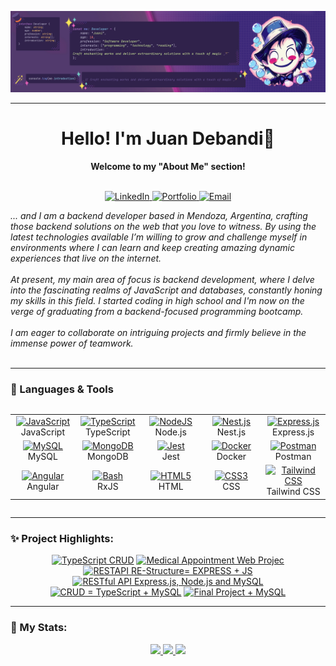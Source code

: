 ![github-profile-banner](assets/banner.png)

---

<h1 align="center">Hello! I'm Juan  Debandi👋</h1>

<p align="center">
    <b>Welcome to my "About Me" section!</b><br><br>
</p>

<p align="center">    
<a href="https://www.linkedin.com/in/juandebandi/">
        <img src="https://img.shields.io/badge/LinkedIn-0077B5?style=for-the-badge&logo=linkedin&logoColor=white" alt="LinkedIn">
    </a>  
<a href="https://juandebandi.dev/">
        <img src="https://img.shields.io/badge/Portfolio-000?style=for-the-badge&logo=ko-fi&logoColor=white" alt="Portfolio">
    </a>
 <a href="mailto:juudinidev@gmail.com">
        <img src="https://img.shields.io/badge/Email-D14836?style=for-the-badge&logo=gmail&logoColor=white" alt="Email">
    </a>
</p>

<p align="left">
    <i>... and I am a backend developer based in Mendoza, Argentina, crafting those backend solutions on the web that you love to witness. By using the latest technologies available I’m willing to grow and challenge myself in environments where I can learn and keep creating amazing dynamic experiences that live on the internet.<br><br> At present, my main area of focus is backend development, where I delve into the fascinating realms of JavaScript and databases, constantly honing my skills in this field. I started coding in high school and I'm now on the verge of graduating from a backend-focused programming bootcamp.<br><br>
        I am eager to collaborate on intriguing projects and firmly believe in the immense power of teamwork.<br>
    </i><br> 
</p>
    
---

### 🧩 Languages & Tools

<div style="overflow-x: auto;">
  <table align="center">
      <td align="center" width="100">
        <a href="#">
          <img src="https://upload.wikimedia.org/wikipedia/commons/9/99/Unofficial_JavaScript_logo_2.svg" width="50" height="50" alt="JavaScript" />
        </a>
        <br>JavaScript
      </td>
    <td align="center" width="100">
        <a href="#">
          <img src="https://upload.wikimedia.org/wikipedia/commons/4/4c/Typescript_logo_2020.svg" width="50" height="50" alt="TypeScript" />
        </a>
        <br>TypeScript
      </td>
       <td align="center" width="100">
        <a href="#">
          <img src="https://www.vectorlogo.zone/logos/nodejs/nodejs-icon.svg" width="50" height="50" alt="NodeJS" />
        </a>
        <br>Node.js
      </td>
    <td align="center" width="100">
        <a href="#">
          <img src="https://upload.wikimedia.org/wikipedia/commons/a/a8/NestJS.svg" width="50" height="50" alt="Nest.js" />
        </a>
        <br>Nest.js
      </td>
     <td align="center" width="100"> 
        <a href="#" >
          <img src="https://www.vectorlogo.zone/logos/expressjs/expressjs-icon.svg" width="50" height="50" alt="Express.js" />
        </a>
        <br>Express.js
      </td>
    </tr>
    <tr>
        <td align="center" width="100">
        <a href="#">
          <img src="https://www.vectorlogo.zone/logos/mysql/mysql-icon.svg" width="50" height="50" alt="MySQL" />
        </a>
        <br>MySQL
      </td>
    <td align="center" width="100">
        <a href="#">
          <img src="https://www.vectorlogo.zone/logos/mongodb/mongodb-icon.svg" width="50" height="50" alt="MongoDB" />
        </a>
        <br>MongoDB
      </td>
    <td align="center" width="100">
        <a href="#">
          <img src="https://www.vectorlogo.zone/logos/jestjsio/jestjsio-icon.svg" width="50" height="50" alt="Jest" />
        </a>
        <br>Jest
      </td>
<!--         <td align="center" width="100">
        <a href="#">
          <img src="https://www.vectorlogo.zone/logos/golang/golang-official.svg" width="50" height="50" alt="Golang" />
        </a>
        <br>GO
      </td>
     <td align="center"  width="100">
        <a href="#">
          <img src="https://upload.vectorlogo.zone/logos/fiberwiki/images/2a76306a-d074-4ae7-8694-c03bc03c6201.svg" width="100" height="50" alt="Fiber" />
        </a>
        <br>Fiber
      </td> -->
        <td align="center"  width="100">
        <a href="#">
          <img src="https://www.vectorlogo.zone/logos/docker/docker-icon.svg" width="50" height="50" alt="Docker" />
        </a>
        <br>Docker
      </td>
        <td align="center"  width="100">
        <a href="#">
          <img src="https://www.vectorlogo.zone/logos/getpostman/getpostman-icon.svg" width="50" height="50" alt="Postman" />
        </a>
        <br>Postman
      </td>
    </tr>
     <tr>
        <td align="center"  width="100">
        <a href="#">
          <img src="https://www.vectorlogo.zone/logos/angular/angular-icon.svg" width="50" height="50" alt="Angular" />
        </a>
        <br>Angular
      </td>
        <td align="center"  width="100">
        <a href="#">
          <img src="https://rxjs.dev/generated/images/marketing/home/Rx_Logo-512-512.png" width="50" height="50" alt="Bash" />
        </a>
        <br>RxJS
      </td>
      <td align="center" width="100">
        <a href="#">
          <img src="https://upload.wikimedia.org/wikipedia/commons/6/61/HTML5_logo_and_wordmark.svg" width="50" height="50" alt="HTML5" />
        </a>
        <br>HTML
      </td>
      <td align="center" width="100">
        <a href="#">
          <img src="https://upload.wikimedia.org/wikipedia/commons/d/d5/CSS3_logo_and_wordmark.svg" width="50" height="50" alt="CSS3" />
        </a>
        <br>CSS
      </td>
      <td align="center"  width="100">
        <a href="#">
          <img src="https://upload.wikimedia.org/wikipedia/commons/d/d5/Tailwind_CSS_Logo.svg" width="50" height="50" alt="Tailwind CSS" />
        </a>
        <br>Tailwind CSS
      </td>
         </tr>
  </table>
</div>

---

### ✨ Project Highlights:
<p align="center">
    <a href="https://github.com/Juudini/TRPC_CRUD"><img width="320" src="https://github-readme-stats.vercel.app/api/pin/?username=Juudini&repo=TRPC_CRUD&theme=react&bg_color=231b2e&title_color=58A6FF&hide_border=true&icon_color=F8D866&show_icons=false&show_description=false" alt="TypeScript CRUD"></a>
    <a href="https://github.com/Juudini/MedicalAppointmentWeb"><img width="320" src="https://github-readme-stats.vercel.app/api/pin/?username=Juudini&repo=MedicalAppointmentWeb&theme=react&bg_color=231b2e&title_color=58A6FF&hide_border=true&icon_color=F8D866&show_icons=false&show_description=false" alt="Medical Appointment Web Projec"></a>
    <a href="https://github.com/Juudini/reestructura_servidor"><img width="320" src="https://github-readme-stats.vercel.app/api/pin/?username=Juudini&repo=reestructura_servidor&theme=react&bg_color=231b2e&title_color=58A6FF&hide_border=true&icon_color=F8D866&show_icons=false&show_description=false" alt="RESTAPI RE-Structure= EXPRESS + JS"></a>
    <a href="https://github.com/Juudini/RESTAPI_EXPRESS_JS"><img width="320" src="https://github-readme-stats.vercel.app/api/pin/?username=Juudini&repo=RESTAPI_EXPRESS_JS&theme=react&bg_color=231b2e&title_color=58A6FF&hide_border=true&icon_color=F8D866&show_icons=false&show_description=false" alt="RESTful API Express.js, Node.js and MySQL"></a>
    <a href="https://github.com/Juudini/CRUD_TS_SQL"><img width="320" src="https://github-readme-stats.vercel.app/api/pin/?username=Juudini&repo=CRUD_TS_SQL&theme=react&bg_color=231b2e&title_color=58A6FF&hide_border=true&icon_color=F8D866&show_icons=false&show_description=false" alt="CRUD = TypeScript + MySQL"></a>
    <a href="https://github.com/Juudini/FinalProjectSQL"><img width="320" src="https://github-readme-stats.vercel.app/api/pin/?username=Juudini&repo=FinalProjectSQL&theme=react&bg_color=231b2e&title_color=58A6FF&hide_border=true&icon_color=F8D866&show_icons=false&show_description=false" alt="Final Project + MySQL"></a>
</p>

---

### 🤹 My Stats:

<p align="center">
    <a href="https://github.com/Juudini">
        <img src="http://github-profile-summary-cards.vercel.app/api/cards/stats?username=Juudini&theme=tokyonight" />
    </a>
    <a href="https://github.com/Juudini">
        <img src="https://github-readme-stats.vercel.app/api/top-langs/?username=Juudini&hide=css,html,dockerfile,handlebars&theme=tokyonight" />
    </a>
    <a href="https://github.com/Juudini">
        <img src="http://github-profile-summary-cards.vercel.app/api/cards/profile-details?username=Juudini&theme=tokyonight" />
    </a>
</p>

